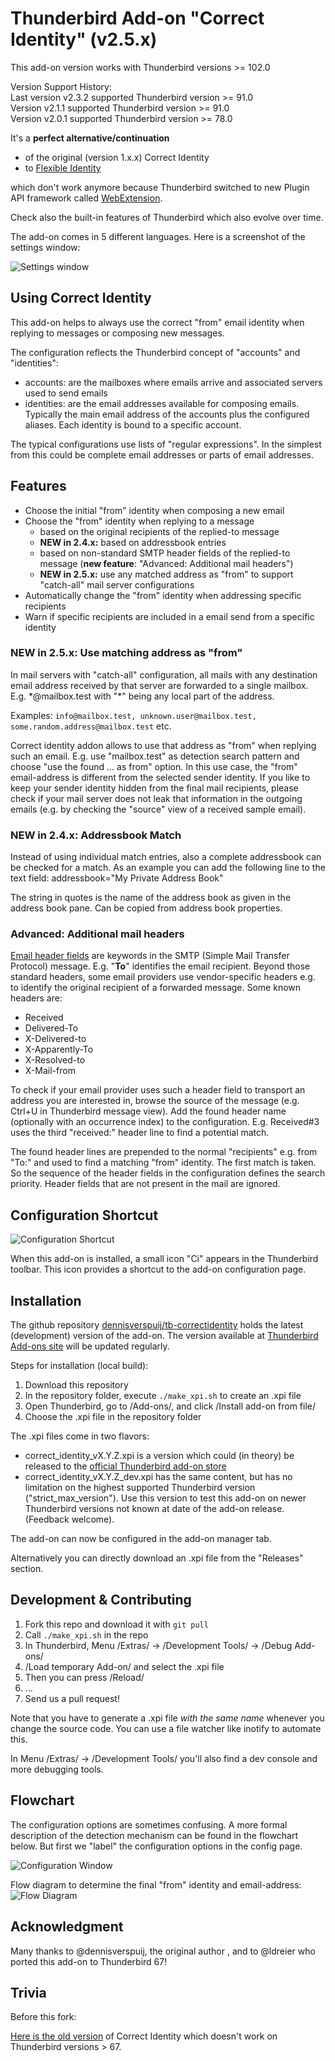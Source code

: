 Thunderbird Add-on "Correct Identity" (v2.5.x)
==============================================

This add-on version works with Thunderbird versions >= 102.0

Version Support History:  
Last version v2.3.2 supported Thunderbird version >= 91.0  
Version v2.1.1 supported Thunderbird version >= 91.0  
Version v2.0.1 supported Thunderbird version >= 78.0  


It's a **perfect alternative/continuation**

- of the original (version 1.x.x) Correct Identity
- to [Flexible Identity](https://github.com/snakelizzard/flexible_identity)

which don't work anymore because Thunderbird switched to new Plugin API
framework called [WebExtension](https://webextension-api.thunderbird.net/).

Check also the built-in features of Thunderbird which also evolve over time.

The add-on comes in 5 different languages. Here is a screenshot of the settings
window:

![Settings window](images/settings.png)

Using Correct Identity
----------------------

This add-on helps to always use the correct "from" email identity when replying to messages or composing new messages.

The configuration reflects the Thunderbird concept of "accounts" and "identities":

* accounts: are the mailboxes where emails arrive and associated servers used to send emails
* identities: are the email addresses available for composing emails. Typically the main email address of the accounts plus the configured aliases. Each identity is bound to a specific account.

The typical configurations use lists of "regular expressions". In the simplest from this could be complete email addresses or parts of email addresses.

Features
--------

* Choose the initial "from" identity when composing a new email
* Choose the "from" identity when replying to a message
    * based on the original recipients of the replied-to message
    * **NEW in 2.4.x:** based on addressbook entries
    * based on non-standard SMTP header fields of the replied-to message (**new feature**: "Advanced: Additional mail headers")
    * **NEW in 2.5.x:** use any matched address as "from" to support "catch-all" mail server configurations
* Automatically change the "from" identity when addressing specific recipients
* Warn if specific recipients are included in a email send from a specific identity

### **NEW in 2.5.x:** Use matching address as "from"
In mail servers with "catch-all" configuration, all mails with any destination email address received by that server are forwarded to a single mailbox. E.g. \*@mailbox.test with "\*" being any local part of the address. 

Examples: `info@mailbox.test, unknown.user@mailbox.test, some.random.address@mailbox.test` etc.

Correct identity addon allows to use that address as "from" when replying such an email. E.g. use "mailbox.test" as detection search pattern and choose "use the found ... as from" option.
In this use case, the "from" email-address is different from the selected sender identity. If you like to keep your sender identity hidden from the final mail recipients, please check if your mail server does not leak that information in the outgoing emails (e.g. by checking the "source" view of a received sample email).


### **NEW in 2.4.x:** Addressbook Match
Instead of using individual match entries, also a complete addressbook can be checked for a match.
As an example you can add the following line to the text field:
addressbook="My Private Address Book"

The string in quotes is the name of the address book as given in the
address book pane. Can be copied from address book properties.

### Advanced: Additional mail headers
[Email header fields](https://en.wikipedia.org/wiki/Email#Header_fields) are keywords in the SMTP (Simple Mail Transfer Protocol) message. E.g. "**To**" identifies the email recipient.
Beyond those standard headers, some email providers use vendor-specific headers e.g. to identify the original recipient of a forwarded message. Some known headers are:

* Received
* Delivered-To
* X-Delivered-to
* X-Apparently-To
* X-Resolved-to
* X-Mail-from

To check if your email provider uses such a header field to transport an address you are interested in, browse the source of the message (e.g. Ctrl+U in Thunderbird message view).
Add the found header name (optionally with an occurrence index) to the configuration.
E.g. Received#3 uses the third "received:" header line to find a potential match.

The found header lines are prepended to the normal "recipients" e.g. from "To:" and used to find
a matching "from" identity. The first match is taken. So the sequence of the header fields in the configuration defines the search priority.
Header fields that are not present in the mail are ignored.


Configuration Shortcut
----------------------
![Configuration Shortcut](images/configuration_shortcut.png)

When this add-on is installed, a small icon "Ci" appears in the Thunderbird toolbar.
This icon provides a shortcut to the add-on configuration page.

Installation
------------
The github repository [dennisverspuij/tb-correctidentity](https://github.com/dennisverspuij/tb-correctidentity) holds the latest (development) version of the add-on.
The version available at [Thunderbird Add-ons site](https://addons.thunderbird.net/de/thunderbird/addon/correct-identity/) will be updated regularly.

Steps for installation (local build):
1. Download this repository
2. In the repository folder, execute `./make_xpi.sh` to create an .xpi file
4. Open Thunderbird, go to /Add-ons/, and click /Install add-on from file/
5. Choose the .xpi file in the repository folder

The .xpi files come in two flavors:
* correct_identity_vX.Y.Z.xpi is a version which could (in theory) be released to the [official Thunderbird add-on store](https://addons.thunderbird.net/)
* correct_identity_vX.Y.Z_dev.xpi has the same content, but has no limitation on the highest supported Thunderbird version ("strict_max_version"). Use this version to test this add-on on newer Thunderbird versions not known at date of the add-on release. (Feedback welcome).

The add-on can now be configured in the add-on manager tab.


Alternatively you can directly download an .xpi file from the "Releases" section.


Development & Contributing
--------------------------

1. Fork this repo and download it with `git pull`
2. Call `./make_xpi.sh` in the repo
3. In Thunderbird, Menu /Extras/ → /Development Tools/ → /Debug Add-ons/
4. /Load temporary Add-on/ and select the .xpi file
5. Then you can press /Reload/
6. …
7. Send us a pull request!

Note that you have to generate a .xpi file *with the same name* whenever you change the source code. You can use a file watcher like inotify to automate this.

In Menu /Extras/ → /Development Tools/ you'll also find a dev console and more debugging tools.


Flowchart
---------

The configuration options are sometimes confusing. A more formal description of the detection mechanism can be found in the flowchart below. But first we "label" the configuration options in the config page.

![Configuration Window](images/flow-configs.png)

Flow diagram to determine the final "from" identity and email-address:
![Flow Diagram](images/flow-flow.png)



Acknowledgment
--------------

Many thanks to @dennisverspuij, the original author , and to @ldreier who ported this add-on to Thunderbird 67!


Trivia
------

Before this fork:

[Here is the old version](https://addons.thunderbird.net/de/thunderbird/addon/correct-identity/versions/1.4.7)
of Correct Identity which doesn't work on Thunderbird versions > 67.
